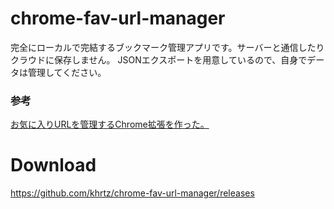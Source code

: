 # chrome-fav-url-manager
完全にローカルで完結するブックマーク管理アプリです。サーバーと通信したりクラウドに保存しません。
JSONエクスポートを用意しているので、自身でデータは管理してください。

### 参考
[お気に入りURLを管理するChrome拡張を作った。](https://sizu.me/khrtz/posts/iai7zkef9fav)

# Download
https://github.com/khrtz/chrome-fav-url-manager/releases
